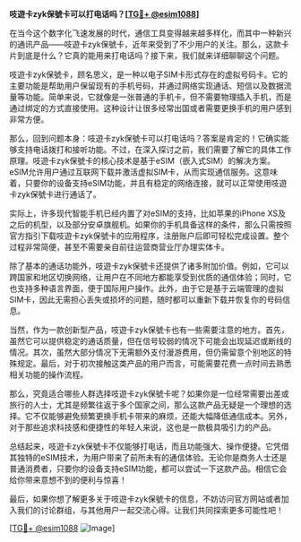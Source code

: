 **吱遊卡zyk保號卡可以打电话吗？[[TG💪+ @esim1088](https://t.me/s/esim1088)]**

在当今这个数字化飞速发展的时代，通信工具变得越来越多样化，而其中一种新兴的通讯产品——吱遊卡zyk保號卡，近年来受到了不少用户的关注。那么，这款卡片到底是什么？它真的能用来打电话吗？接下来，我们就来详细聊聊这个问题。

吱遊卡zyk保號卡，顾名思义，是一种以电子SIM卡形式存在的虚拟号码卡。它的主要功能是帮助用户保留现有的手机号码，并通过网络实现通话、短信以及数据流量等功能。简单来说，它就像是一张普通的手机卡，但不需要物理插入手机，而是通过绑定的方式直接使用。这种设计让很多经常出国或者需要更换手机的用户感到非常方便。

那么，回到问题本身：吱遊卡zyk保號卡可以打电话吗？答案是肯定的！它确实能够支持电话拨打和接听功能。不过，在深入探讨之前，我们需要了解它的具体工作原理。吱遊卡zyk保號卡的核心技术是基于eSIM（嵌入式SIM）的解决方案。eSIM允许用户通过互联网下载并激活虚拟SIM卡，从而实现通信服务。这意味着，只要你的设备支持eSIM功能，并且有稳定的网络连接，就可以正常使用吱遊卡zyk保號卡进行通话了。

实际上，许多现代智能手机已经内置了对eSIM的支持，比如苹果的iPhone XS及之后的机型，以及部分安卓旗舰机。如果你的手机具备这样的条件，那么只需按照官方指引下载吱遊卡zyk保號卡的应用程序，注册账户后即可轻松完成设置。整个过程非常简便，甚至不需要亲自前往运营商营业厅办理实体卡。

除了基本的通话功能外，吱遊卡zyk保號卡还提供了诸多附加价值。例如，它可以跨国家和地区切换网络，让用户在不同地方都能享受到优质的通信体验；同时，它也支持多种语言界面，便于国际用户操作。此外，由于它是基于云端管理的虚拟SIM卡，因此无需担心丢失或损坏的问题，随时都可以重新下载并恢复你的号码信息。

当然，作为一款创新型产品，吱遊卡zyk保號卡也有一些需要注意的地方。首先，虽然它可以提供稳定的通话质量，但在信号较弱的情况下可能会出现延迟或断线的情况。其次，虽然大部分情况下无需额外支付漫游费用，但仍需留意个别地区的特殊规定。最后，对于初次接触这类产品的用户而言，可能需要花费一点时间去熟悉相关功能的操作流程。

那么，究竟适合哪些人群选择吱遊卡zyk保號卡呢？如果你是一位经常需要出差或旅行的人士，尤其是频繁往返于多个国家之间，那么这款产品无疑是一个理想的选择。它不仅能够避免频繁更换手机卡带来的麻烦，还能大幅降低通信成本。另外，对于那些追求科技感和便捷性的年轻人来说，这也是一款极具吸引力的产品。

总结起来，吱遊卡zyk保號卡不仅能够打电话，而且功能强大、操作便捷。它凭借其独特的eSIM技术，为用户带来了前所未有的通信体验。无论你是商务人士还是普通消费者，只要你的设备支持eSIM功能，都可以尝试一下这款产品。相信它会给你带来意想不到的便利与惊喜！

最后，如果你想了解更多关于吱遊卡zyk保號卡的信息，不妨访问官方网站或者加入我们的讨论群组，与其他用户一起交流心得。让我们共同探索更多可能性吧！

[[TG💪+ @esim1088](https://t.me/s/esim1088) ![Image](https://i.postimg.cc/4NQfJmqS/Snipaste-2025-05-13-00-14-12.png)]